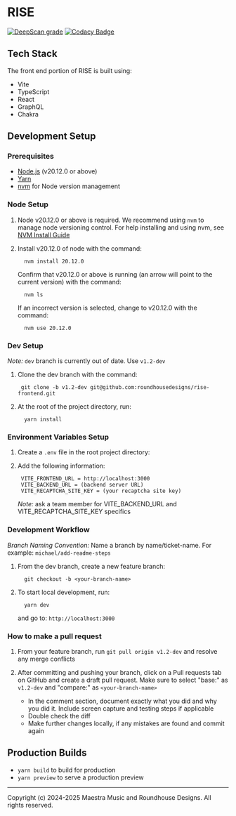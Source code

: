 # RISE

[![DeepScan grade](https://deepscan.io/api/teams/14424/projects/24864/branches/769714/badge/grade.svg)](https://deepscan.io/dashboard#view=project&tid=14424&pid=24864&bid=769714)
[![Codacy Badge](https://app.codacy.com/project/badge/Grade/64f466be6e654cd2a2bb790971fb07ef)](https://app.codacy.com/gh/roundhousedesigns/rise-frontend/dashboard?utm_source=gh&utm_medium=referral&utm_content=&utm_campaign=Badge_grade)

## Tech Stack

The front end portion of RISE is built using:

- Vite
- TypeScript
- React
- GraphQL
- Chakra

## Development Setup

### Prerequisites

- [Node.js](https://nodejs.org/) (v20.12.0 or above)
- [Yarn](https://yarnpkg.com/getting-started/install)
- [nvm](https://github.com/nvm-sh/nvm) for Node version management

### Node Setup

1. Node v20.12.0 or above is required. We recommend using `nvm` to manage node
versioning control. For help installing and using nvm, see [NVM Install Guide](https://www.freecodecamp.org/news/node-version-manager-nvm-install-guide/)
2. Install v20.12.0 of node with the command:

         nvm install 20.12.0

    Confirm that v20.12.0 or above is running (an arrow will point to the current version)
    with the command:

         nvm ls

    If an incorrect version is selected, change to v20.12.0 with the command:

         nvm use 20.12.0

### Dev Setup

*Note:* `dev` branch is currently out of date.  Use `v1.2-dev`

1. Clone the dev branch with the command:

        git clone -b v1.2-dev git@github.com:roundhousedesigns/rise-frontend.git

2. At the root of the project directory, run:

         yarn install

### Environment Variables Setup

1. Create a `.env` file in the root project directory:
2. Add the following information:

        VITE_FRONTEND_URL = http://localhost:3000
        VITE_BACKEND_URL = (backend server URL)
        VITE_RECAPTCHA_SITE_KEY = (your recaptcha site key)

    _Note:_ ask a team member for VITE_BACKEND_URL and VITE_RECAPTCHA_SITE_KEY specifics

### Development Workflow

_Branch Naming Convention:_ Name a branch by name/ticket-name. For example: `michael/add-readme-steps`

1. From the dev branch, create a new feature branch:

         git checkout -b <your-branch-name>

2. To start local development, run:

         yarn dev

    and go to: `http://localhost:3000`

### How to make a pull request

1. From your feature branch, run `git pull origin v1.2-dev` and resolve any merge conflicts

2. After committing and pushing your branch, click on a Pull requests tab on
GitHub and create a draft pull request. Make sure to select "base:" as `v1.2-dev`
and "compare:" as `<your-branch-name>`

   - In the comment section, document exactly what you did and why you did it.
Include screen capture and testing steps if applicable
   - Double check the diff
   - Make further changes locally, if any mistakes are found and commit again

## Production Builds

- `yarn build` to build for production
- `yarn preview` to serve a production preview

---
Copyright (c) 2024-2025 Maestra Music and Roundhouse Designs. All rights reserved.
